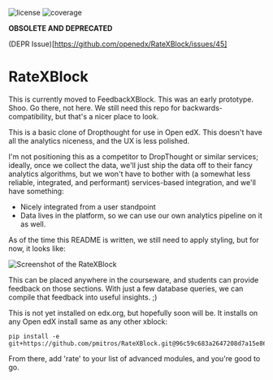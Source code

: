 ![license](https://img.shields.io/badge/License-AGPL_v3-blue.svg)
![coverage](https://img.shields.io/badge/status-deprecated-AB0D02)

**OBSOLETE AND DEPRECATED**

(DEPR Issue)[https://github.com/openedx/RateXBlock/issues/45]

RateXBlock
==========

This is currently moved to FeedbackXBlock. This was an early prototype.
Shoo. Go there, not here. We still need this repo for
backwards-compatibility, but that's a nicer place to look.

This is a basic clone of Dropthought for use in Open edX. This doesn't
have all the analytics niceness, and the UX is less polished.

I'm not positioning this as a competitor to DropThought or similar 
services; ideally, once we collect the data, we'll just ship the data 
off to their fancy analytics algorithms, but we won't have to bother
with (a somewhat less reliable, integrated, and performant) 
services-based integration, and we'll have something: 

* Nicely integrated from a user standpoint
* Data lives in the platform, so we can use our own analytics pipeline 
  on it as well. 

As of the time this README is written, we still need to apply styling,
but for now, it looks like:

![Screenshot of the RateXBlock](RateXBlock.png)

This can be placed anywhere in the courseware, and students can
provide feedback on those sections. With just a few database queries,
we can compile that feedback into useful insights. ;)

This is not yet installed on edx.org, but hopefully soon will be. It 
installs on any Open edX install same as any other xblock: 

    pip install -e git+https://github.com/pmitros/RateXBlock.git@96c59c683a2647208d7a15e86e6f795b4b9c9bce#egg=rate

From there, add 'rate' to your list of advanced modules, and you're 
good to go. 
